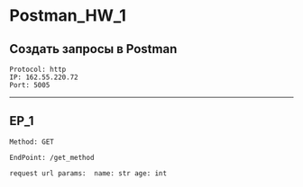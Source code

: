 # Postman_HW_1
## Создать запросы в Postman

`Protocol: http`  
`IP: 162.55.220.72`  
`Port: 5005`
________________

## EP_1
`Method: GET` 

`EndPoint: /get_method` 

`request url params: 
 name: str
 age: int`
